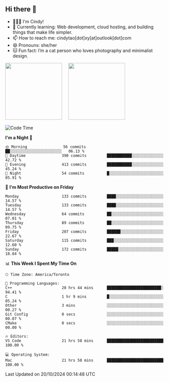 ## Hi there 👋

<!--
**xinyue296/xinyue296** is a ✨ _special_ ✨ repository because its `README.md` (this file) appears on your GitHub profile.

Here are some ideas to get you started:

- 🔭 I’m currently working on ...
- 🌱 I’m currently learning ...
- 👯 I’m looking to collaborate on ...
- 🤔 I’m looking for help with ...
- 💬 Ask me about ...
- 📫 How to reach me: ...
- 😄 Pronouns: ...
- ⚡ Fun fact: ...
-->
- 👩🏻‍💻 I'm Cindy!
- 🌱 Currently learning: Web development, cloud hosting, and building things that make life simpler.
- 📫 How to reach me: cindytao[dot]xy[at]outlook[dot]com
- 😄 Pronouns: she/her
- 🐱 Fun fact: I’m a cat person who loves photography and minimalist design.

<!--Github Status: start-->
<div align="left">
  <img height="180em" src="https://github-readme-stats-topaz-two-25.vercel.app/api?username=xinyue296&theme=react&show_icons=true&count_private=true&include_orgs=true&hide=contribs,issues" />
    &nbsp;&nbsp;&nbsp;
  <img height="180em" src="https://github-readme-stats-cindy-taos-projects.vercel.app/api/top-langs/?username=xinyue296&theme=react&count_private=true&include_orgs=true&layout=compact" />
</div>
<!-- Github Status: end-->

<!--START_SECTION:waka-->
![Code Time](http://img.shields.io/badge/Code%20Time-132%20hrs%2049%20mins-blue)

**I'm a Night 🦉** 

```text
🌞 Morning                56 commits          ██░░░░░░░░░░░░░░░░░░░░░░░   06.13 % 
🌆 Daytime                390 commits         ███████████░░░░░░░░░░░░░░   42.72 % 
🌃 Evening                413 commits         ███████████░░░░░░░░░░░░░░   45.24 % 
🌙 Night                  54 commits          █░░░░░░░░░░░░░░░░░░░░░░░░   05.91 % 
```
📅 **I'm Most Productive on Friday** 

```text
Monday                   133 commits         ████░░░░░░░░░░░░░░░░░░░░░   14.57 % 
Tuesday                  133 commits         ████░░░░░░░░░░░░░░░░░░░░░   14.57 % 
Wednesday                64 commits          ██░░░░░░░░░░░░░░░░░░░░░░░   07.01 % 
Thursday                 89 commits          ██░░░░░░░░░░░░░░░░░░░░░░░   09.75 % 
Friday                   207 commits         ██████░░░░░░░░░░░░░░░░░░░   22.67 % 
Saturday                 115 commits         ███░░░░░░░░░░░░░░░░░░░░░░   12.60 % 
Sunday                   172 commits         █████░░░░░░░░░░░░░░░░░░░░   18.84 % 
```


📊 **This Week I Spent My Time On** 

```text
🕑︎ Time Zone: America/Toronto

💬 Programming Languages: 
C++                      20 hrs 44 mins      ████████████████████████░   94.41 % 
C                        1 hr 9 mins         █░░░░░░░░░░░░░░░░░░░░░░░░   05.24 % 
Other                    3 mins              ░░░░░░░░░░░░░░░░░░░░░░░░░   00.27 % 
Git Config               0 secs              ░░░░░░░░░░░░░░░░░░░░░░░░░   00.07 % 
CMake                    0 secs              ░░░░░░░░░░░░░░░░░░░░░░░░░   00.00 % 

🔥 Editors: 
VS Code                  21 hrs 58 mins      █████████████████████████   100.00 % 

💻 Operating System: 
Mac                      21 hrs 58 mins      █████████████████████████   100.00 % 
```


 Last Updated on 20/10/2024 00:14:48 UTC
<!--END_SECTION:waka-->
